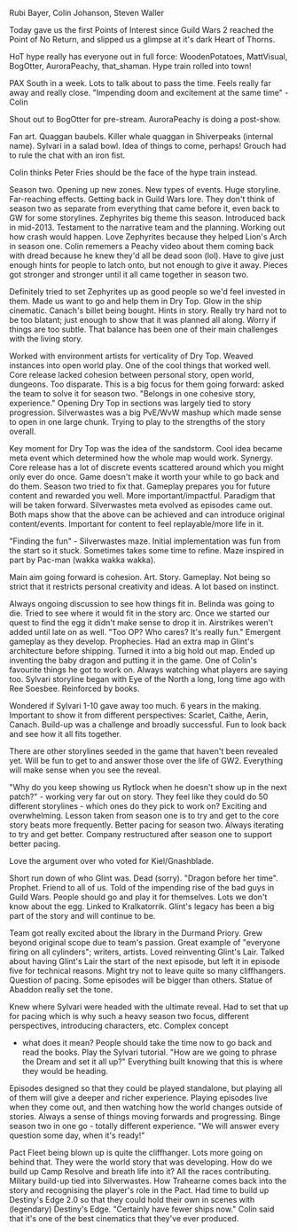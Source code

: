 Rubi Bayer, Colin Johanson, Steven Waller

Today gave us the first Points of Interest since Guild Wars 2 reached the Point of No Return, and
slipped us a glimpse at it's dark Heart of Thorns.

HoT hype really has everyone out in full force: WoodenPotatoes, MattVisual, BogOtter, AuroraPeachy,
that_shaman. Hype train rolled into town!

PAX South in a week. Lots to talk about to pass the time. Feels really far away and really close.
"Impending doom and excitement at the same time" - Colin

Shout out to BogOtter for pre-stream. AuroraPeachy is doing a post-show.

Fan art. Quaggan baubels. Killer whale quaggan in Shiverpeaks (internal name). Sylvari in a salad
bowl. Idea of things to come, perhaps! Grouch had to rule the chat with an iron fist.

Colin thinks Peter Fries should be the face of the hype train instead.

Season two. Opening up new zones. New types of events. Huge storyline. Far-reaching effects.
Getting back in Guild Wars lore. They don't think of season two as separate from everything that
came before it, even back to GW for some storylines. Zephyrites big theme this season. Introduced
back in mid-2013. Testament to the narrative team and the planning. Working out how crash would
happen. Love Zephyrites because they helped Lion's Arch in season one. Colin rememers a Peachy
video about them coming back with dread because he knew they'd all be dead soon (lol). Have to
give just enough hints for people to latch onto, but not enough to give it away. Pieces got
stronger and stronger until it all came together in season two.

Definitely tried to set Zephyrites up as good people so we'd feel invested in them. Made us want
to go and help them in Dry Top. Glow in the ship cinematic. Canach's billet being bought. Hints in
story. Really try hard not to be too blatant; just enough to show that it was planned all along.
Worry if things are too subtle. That balance has been one of their main challenges with the living
story.

Worked with environment artists for verticality of Dry Top. Weaved instances into open world play.
One of the cool things that worked well. Core release lacked cohesion between personal story, open
world, dungeons. Too disparate. This is a big focus for them going forward: asked the team to
solve it for season two. "Belongs in one cohesive story, experience." Opening Dry Top in sections
was largely tied to story progression. Silverwastes was a big PvE/WvW mashup which made sense to
open in one large chunk. Trying to play to the strengths of the story overall.

Key moment for Dry Top was the idea of the sandstorm. Cool idea became meta event which determined
how the whole map would work. Synergy. Core release has a lot of discrete events scattered around
which you might only ever do once. Game doesn't make it worth your while to go back and do them.
Season two tried to fix that. Gameplay prepares you for future content and rewarded you well. More
important/impactful. Paradigm that will be taken forward. Silverwastes meta evolved as episodes
came out. Both maps show that the above can be achieved and can introduce original content/events.
Important for content to feel replayable/more life in it.

"Finding the fun" - Silverwastes maze. Initial implementation was fun from the start so it stuck.
Sometimes takes some time to refine. Maze inspired in part by Pac-man (wakka wakka wakka).

Main aim going forward is cohesion. Art. Story. Gameplay. Not being so strict that it restricts
personal creativity and ideas. A lot based on instinct.

Always ongoing discussion to see how things fit in. Belinda was going to die. Tried to see where
it would fit in the story arc. Once we started our quest to find the egg it didn't make sense to
drop it in. Airstrikes weren't added until late on as well. "Too OP? Who cares? It's really fun."
Emergent gameplay as they develop. Prophecies. Had an extra map in Glint's architecture before
shipping. Turned it into a big hold out map. Ended up inventing the baby dragon and putting it in
the game. One of Colin's favourite things he got to work on. Always watching what players are
saying too. Sylvari storyline began with Eye of the North a long, long time ago with Ree Soesbee.
Reinforced by books.

Wondered if Sylvari 1-10 gave away too much. 6 years in the making. Important to show it from
different perspectives: Scarlet, Caithe, Aerin, Canach. Build-up was a challenge and broadly
successful. Fun to look back and see how it all fits together.

There are other storylines seeded in the game that haven't been revealed yet. Will be fun to get
to and answer those over the life of GW2. Everything will make sense when you see the reveal.

"Why do you keep showing us Rytlock when he doesn't show up in the next patch?" - working very far
out on story. They feel like they could do 50 different storylines - which ones do they pick to
work on? Exciting and overwhelming. Lesson taken from season one is to try and get to the core
story beats more frequently. Better pacing for season two. Always iterating to try and get better.
Company restructured after season one to support better pacing.

Love the argument over who voted for Kiel/Gnashblade.

Short run down of who Glint was. Dead (sorry). "Dragon before her time". Prophet. Friend to all of
us. Told of the impending rise of the bad guys in Guild Wars. People should go and play it for
themselves. Lots we don't know about the egg. Linked to Kralkatorrik. Glint's legacy has been a
big part of the story and will continue to be.

Team got really excited about the library in the Durmand Priory. Grew beyond original scope due to
team's passion. Great example of "everyone firing on all cylinders"; writers, artists. Loved
reinventing Glint's Lair. Talked about having Glint's Lair the start of the next episode, but left
it in episode five for technical reasons. Might try not to leave quite so many cliffhangers.
Question of pacing. Some episodes will be bigger than others. Statue of Abaddon really set the tone.

Knew where Sylvari were headed with the ultimate reveal. Had to set that up for pacing which is why
such a heavy season two focus, different perspectives, introducing characters, etc. Complex concept
- what does it mean? People should take the time now to go back and read the books. Play the
Sylvari tutorial. "How are we going to phrase the Dream and set it all up?" Everything built
knowing that this is where they would be heading.

Episodes designed so that they could be played standalone, but playing all of them will give a
deeper and richer experience. Playing episodes live when they come out, and then watching how the
world changes outside of stories. Always a sense of things moving forwards and progressing. Binge
season two in one go - totally different experience. "We will answer every question some day,
when it's ready!"

Pact Fleet being blown up is quite the cliffhanger. Lots more going on behind that. They were the
world story that was developing. How do we build up Camp Resolve and breath life into it? All the
races contributing. Military build-up tied into Silverwastes. How Trahearne comes back into the
story and recognising the player's role in the Pact. Had time to build up Destiny's Edge 2.0 so
that they could hold their own in scenes with (legendary) Destiny's Edge. "Certainly have fewer
ships now." Colin said that it's one of the best cinematics that they've ever produced.

